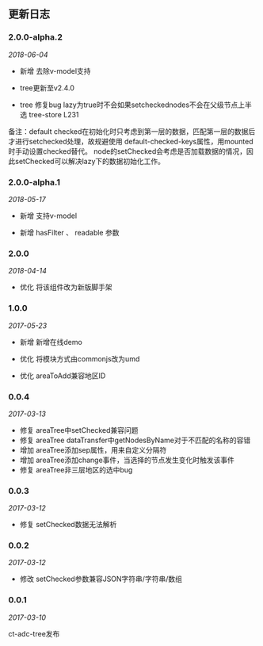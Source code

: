 ## 更新日志

### 2.0.0-alpha.2

*2018-06-04*

- 新增 去除v-model支持

- tree更新至v2.4.0 

- tree 修复bug lazy为true时不会如果setcheckednodes不会在父级节点上半选 tree-store L231

备注：default checked在初始化时只考虑到第一层的数据，匹配第一层的数据后才进行setchecked处理，故规避使用
default-checked-keys属性，用mounted时手动设置checked替代。
node的setChecked会考虑是否加载数据的情况，因此setChecked可以解决lazy下的数据初始化工作。

### 2.0.0-alpha.1

*2018-05-17*

- 新增 支持v-model

- 新增 hasFilter 、 readable 参数

### 2.0.0

*2018-04-14*

- 优化 将该组件改为新版脚手架

### 1.0.0

*2017-05-23*

- 新增 新增在线demo

- 优化 将模块方式由commonjs改为umd

- 优化 areaToAdd兼容地区ID

### 0.0.4

*2017-03-13*

- 修复 areaTree中setChecked兼容问题
- 修复 areaTree dataTransfer中getNodesByName对于不匹配的名称的容错
- 增加 areaTree添加sep属性，用来自定义分隔符
- 增加 areaTree添加change事件，当选择的节点发生变化时触发该事件
- 修复 areaTree非三层地区的选中bug

### 0.0.3

*2017-03-12*

- 修复 setChecked数据无法解析

### 0.0.2

*2017-03-12*

- 修改 setChecked参数兼容JSON字符串/字符串/数组

### 0.0.1

*2017-03-10*

ct-adc-tree发布
